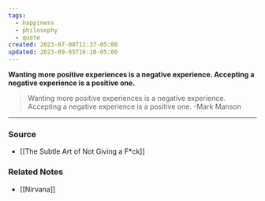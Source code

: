 ```yaml
---
tags:
  - happiness
  - philosophy
  - quote
created: 2023-07-08T11:37-05:00
updated: 2023-09-05T16:10-05:00
---
```

**Wanting more positive experiences is a negative experience. Accepting a negative experience is a positive one.**

> Wanting more positive experiences is a negative experience. Accepting a negative experience is a positive one. -Mark Manson

---

### Source
- [[The Subtle Art of Not Giving a F*ck]]

### Related Notes
- [[Nirvana]]